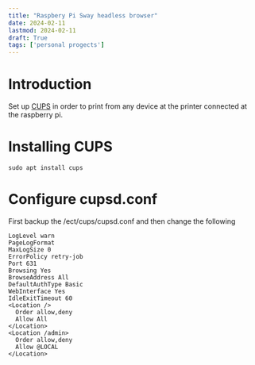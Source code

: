 ```yaml
---
title: "Raspbery Pi Sway headless browser"
date: 2024-02-11
lastmod: 2024-02-11
draft: True
tags: ['personal progects']
---
```


# Introduction

Set up [CUPS](https://www.cups.org/) in order to print from any device at the
printer connected at the raspberry pi.

# Installing CUPS

```
sudo apt install cups
```

# Configure cupsd.conf
First backup the /ect/cups/cupsd.conf and then change the following

```
LogLevel warn
PageLogFormat
MaxLogSize 0
ErrorPolicy retry-job
Port 631
Browsing Yes
BrowseAddress All
DefaultAuthType Basic
WebInterface Yes
IdleExitTimeout 60
<Location />
  Order allow,deny
  Allow All
</Location>
<Location /admin>
  Order allow,deny
  Allow @LOCAL
</Location>
```
